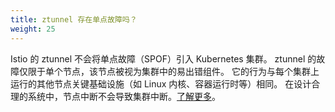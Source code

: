 ```yaml
---
title: ztunnel 存在单点故障吗？
weight: 25
---
```


Istio 的 ztunnel 不会将单点故障（SPOF）引入 Kubernetes 集群。
ztunnel 的故障仅限于单个节点，该节点被视为集群中的易出错组件。
它的行为与每个集群上运行的其他节点关键基础设施（如 Linux 内核、容器运行时等）相同。
在设计合理的系统中，节点中断不会导致集群中断。[了解更多](https://blog.howardjohn.info/posts/ambient-spof/)。

